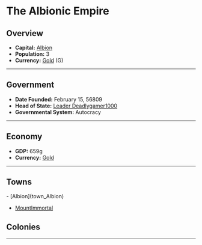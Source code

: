 <!--UNDEDITED FILE, remove this entire line if this file has been edited!-->
# <!--NAME-->The Albionic Empire<!--NAME-->

## Overview

- **Capital:** <!--CAPITAL_LINK-->[Albion](Albion_town)<!--CAPITAL_LINK-->
- **Population:** <!--POPULATION-->3<!--POPULATION-->
- **Currency:** <!--CURRENCY_LINK-->[Gold](Gold_currency)<!--CURRENCY_LINK--> (<!--CURRENCY_ABV-->G<!--CURRENCY_ABV-->)

---

## Government

- **Date Founded:** <!--FOUNDED-->February 15, 56809<!--FOUNDED-->
- **Head of State:** <!--LEADER_TITLE_LINK-->[Leader Deadlygamer1000](Deadlygamer1000_user)<!--LEADER_TITLE_LINK-->
- **Governmental System:** <!--GOVERNMENT-->Autocracy<!--GOVERNMENT-->

---

## Economy

- **GDP:** <!--GDP-->659g<!--GDP-->
- **Currency:** <!--CURRENCY_LINK-->[Gold](Gold_currency)<!--CURRENCY_LINK-->

---

## Towns

<!--TOWNS-->- [Albion](town_Albion)
- [MountImmortal](town_MountImmortal)<!--TOWNS-->

## Colonies

<!--COLONIES--><!--COLONIES-->

---